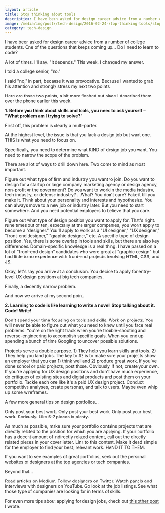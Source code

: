 ```yaml
---
layout: article
title: Stop thinking about tools
description: I have been asked for design career advice from a number of college students. One of the questions that keeps coming up… Do I need to learn to code? A lot of times, I’ll say, “it depends.” This week, I changed my answer. I told a college senior, “no.”
image: /media/img/posts/tech-design/2016-02-24-stop-thinking-tools/stop-tools.jpg
category: tech-design
---
```


I have been asked for design career advice from a number of college students. One of the questions that keeps coming up... Do I need to learn to code?

A lot of times, I'll say, "it depends." This week, I changed my answer.

I told a college senior, "no."

I said "no," in part, because it was provocative. Because I wanted to grab his attention and strongly stress my next two points.

Here are those two points, a bit more fleshed out since I described them over the phone earlier this week.

<strong>1. Before you think about skills and tools, you need to ask yourself – "What problem am I trying to solve?"</strong>

First off, this problem is clearly a multi-parter.

At the highest level, the issue is that you lack a design job but want one. THIS is what you need to focus on.

Specifically, you need to determine what KIND of design job you want. You need to narrow the scope of the problem.

There are a lot of ways to drill down here. Two come to mind as most important.

Figure out what type of firm and industry you want to join. Do you want to design for a startup or large company, marketing agency or design agency, non-profit or the government? Do you want to work in the media industry, tech industry, or defense industry? ...What? You don't care? Fake it till you make it. Think about your personality and interests and hypothesize. You can always move to a new job or industry later. But you need to start somewhere. And you need potential employers to believe that you care.

Figure out what type of design position you want to apply for. That's right. Nine times out of ten, especially at the larger companies, you won't apply to become a "designer." You'll apply to work as a "UI designer," "UX designer," "front-end designer," "graphic designer," etc. A specific type of design position. Yes, there is some overlap in tools and skills, but there are also key differences. Domain-specific knowledge is a real thing. I have passed on a lot of "front-end design" candidates who were great at "graphic design" but had little to no experience with front-end projects involving HTML, CSS, and JS.

Okay, let's say you arrive at a conclusion. You decide to apply for entry-level UX design positions at big tech companies.

Finally, a decently narrow problem.

And now we arrive at my second point.

<strong>2. Learning to code is like learning to write a novel. Stop talking about it. Code! Write!</strong> 

Don't spend your time focusing on tools and skills. Work on projects. You will never be able to figure out what you need to know until you face real problems. You're on the right track when you're trouble-shooting and reverse-engineering to accomplish specific goals. When you end up spending a bunch of time Googling to uncover possible solutions.

Projects serve a double purpose. 1) They help you learn skills and tools. 2) They help you land jobs. The key to #2 is to make sure your projects show an employer that you can 1) think well and 2) produce great work. If you've done school or paid projects, post those. Obviously. If not, create your own. If you're applying for UX design positions and don't have much experience, do critiques of existing sites and digital products and post them on your portfolio. Tackle each one like it's a paid UX design project. Conduct competitive analyses, create personas, and talk to users. Maybe even whip up some wireframes.

A few more general tips on design portfolios...

Only post your best work. Only post your best work. Only post your best work. Seriously. Like 5-7 pieces is plenty.

As much as possible, make sure your portfolio contains projects that are directly related to the position for which you are applying. If your portfolio has a decent amount of indirectly related content, call out the directly related pieces in your cover letter. Link to this content. Make it dead simple for the employer to find your best, relevant work. HAND IT TO THEM.

If you want to see examples of great portfolios, seek out the personal websites of designers at the top agencies or tech companies.

Beyond that...

Read articles on Medium. Follow designers on Twitter. Watch panels and interviews with designers on YouTube. Go look at the job listings. See what those type of companies are looking for in terms of skills.

For even more tips about applying for design jobs, check out <a href="https://mcknightlabs.com/tech-design/2018/06/30/land-design-job.html">this other post</a> I wrote.